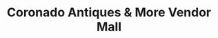 ---
title: "Coronado Antiques & More Vendor Mall"
url: /new-smyrna-beach/coronado-antiques-und-more-vendor-mall/
shop: Antiquitäten
---